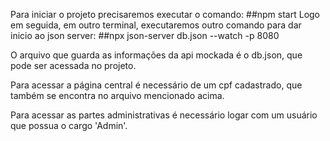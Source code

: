 Para iniciar o projeto precisaremos executar o comando: 
  ##npm start
Logo em seguida, em outro terminal, executaremos outro comando para dar inicio ao json server:
  ##npx json-server db.json --watch -p 8080

O arquivo que guarda as informações da api mockada é o db.json, que pode ser acessada no projeto.

Para acessar a página central é necessário de um cpf cadastrado, que também se encontra no arquivo mencionado acima.

Para acessar as partes administrativas é necessário logar com um usuário que possua o cargo 'Admin'.

